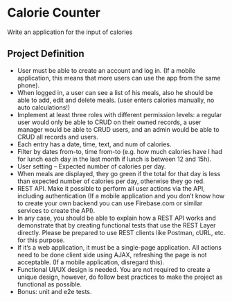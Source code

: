 # Calorie Counter 
Write an application for the input of calories

## Project Definition
* User must be able to create an account and log in. (If a mobile application, this means that more users can use the app from the same phone).
* When logged in, a user can see a list of his meals, also he should be able to add, edit and delete meals. (user enters calories manually, no auto calculations!)
* Implement at least three roles with different permission levels: a regular user would only be able to CRUD on their owned records, a user manager would be able to CRUD users, and an admin would be able to CRUD all records and users.
* Each entry has a date, time, text, and num of calories.
* Filter by dates from-to, time from-to (e.g. how much calories have I had for lunch each day in the last month if lunch is between 12 and 15h).
* User setting – Expected number of calories per day.
* When meals are displayed, they go green if the total for that day is less than expected number of calories per day, otherwise they go red.
* REST API. Make it possible to perform all user actions via the API, including authentication (If a mobile application and you don’t know how to create your own backend you can use Firebase.com or similar services to create the API).
* In any case, you should be able to explain how a REST API works and demonstrate that by creating functional tests that use the REST Layer directly. Please be prepared to use REST clients like Postman, cURL, etc. for this purpose.
* If it’s a web application, it must be a single-page application. All actions need to be done client side using AJAX, refreshing the page is not acceptable. (If a mobile application, disregard this).
* Functional UI/UX design is needed. You are not required to create a unique design, however, do follow best practices to make the project as functional as possible.
* Bonus: unit and e2e tests.
